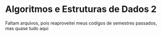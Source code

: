 # Algoritmos e Estruturas de Dados 2

Faltam arquivos, pois reaproveitei meus codigos de semestres passados, mas quase tudo aqui

